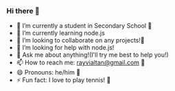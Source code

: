 ### Hi there 👋


- 🔭 I’m currently a student in Secondary School 🏫
- 🌱 I’m currently learning node.js 
- 👯 I’m looking to collaborate on any projects!🎒
- 🤔 I’m looking for help with node.js! 
- 💬 Ask me about anything!(I'll try me best to help you!)
- 📫 How to reach me: rayvialtan@gmail.com 📧 
- 😄 Pronouns: he/him 👦
- ⚡ Fun fact: I love to play tennis! 🎾
